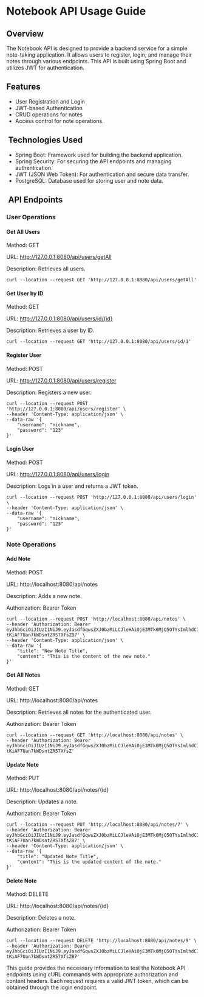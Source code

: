 # Notebook API Usage Guide
## Overview
The Notebook API is designed to provide a backend service for a simple note-taking application. It allows users to register, login, and manage their notes through various endpoints. This API is built using Spring Boot and utilizes JWT for authentication.

## Features
  - User Registration and Login
  - JWT-based Authentication
  - CRUD operations for notes
  - Access control for note operations.

##  Technologies Used
 - Spring Boot: Framework used for building the backend application.
 - Spring Security: For securing the API endpoints and managing authentication.
 - JWT (JSON Web Token): For authentication and secure data transfer.
 - PostgreSQL: Database used for storing user and note data.

 ##  API Endpoints
### User Operations
#### Get All Users

Method: GET

URL: http://127.0.0.1:8080/api/users/getAll

Description: Retrieves all users.

```
curl --location --request GET 'http://127.0.0.1:8080/api/users/getAll'
```
#### Get User by ID
Method: GET

URL: http://127.0.0.1:8080/api/users/id/{id}

Description: Retrieves a user by ID.

```
curl --location --request GET 'http://127.0.0.1:8080/api/users/id/1'
```

#### Register User

Method: POST

URL: http://127.0.0.1:8080/api/users/register

Description: Registers a new user.
```
curl --location --request POST 'http://127.0.0.1:8080/api/users/register' \
--header 'Content-Type: application/json' \
--data-raw '{
    "username": "nickname",
    "password": "123"
}'
```
#### Login User
Method: POST

URL: http://127.0.0.1:8080/api/users/login

Description: Logs in a user and returns a JWT token.
```
curl --location --request POST 'http://127.0.0.1:8080/api/users/login' \
--header 'Content-Type: application/json' \
--data-raw '{
    "username": "nickname",
    "password": "123"
}'
```
### Note Operations
#### Add Note
Method: POST

URL: http://localhost:8080/api/notes

Description: Adds a new note.

Authorization: Bearer Token
```
curl --location --request POST 'http://localhost:8080/api/notes' \
--header 'Authorization: Bearer eyJhbGciOiJIUzI1NiJ9.eyJasdfGqwsZXJ0bzMiLCJleHAiOjE3MTk0MjQ5OTYsImlhdCI6MTcxOTM4ODk5Nn0.f0fU9MHBrMHiN6Yo-tKiAF7Uan7kWDsntZR57XfsZB7' \
--header 'Content-Type: application/json' \
--data-raw '{
    "title": "New Note Title",
    "content": "This is the content of the new note."
}'
```
#### Get All Notes
Method: GET

URL: http://localhost:8080/api/notes

Description: Retrieves all notes for the authenticated user.

Authorization: Bearer Token
```
curl --location --request GET 'http://localhost:8080/api/notes' \
--header 'Authorization: Bearer eyJhbGciOiJIUzI1NiJ9.eyJasdfGqwsZXJ0bzMiLCJleHAiOjE3MTk0MjQ5OTYsImlhdCI6MTcxOTM4ODk5Nn0.f0fU9MHBrMHiN6Yo-tKiAF7Uan7kWDsntZR57XfsZ'
```
#### Update Note
Method: PUT

URL: http://localhost:8080/api/notes/{id}

Description: Updates a note.

Authorization: Bearer Token

```
curl --location --request PUT 'http://localhost:8080/api/notes/7' \
--header 'Authorization: Bearer eyJhbGciOiJIUzI1NiJ9.eyJasdfGqwsZXJ0bzMiLCJleHAiOjE3MTk0MjQ5OTYsImlhdCI6MTcxOTM4ODk5Nn0.f0fU9MHBrMHiN6Yo-tKiAF7Uan7kWDsntZR57XfsZB7' \
--header 'Content-Type: application/json' \
--data-raw '{
    "title": "Updated Note Title",
    "content": "This is the updated content of the note."
}'
```
#### Delete Note
Method: DELETE

URL: http://localhost:8080/api/notes/{id}

Description: Deletes a note.

Authorization: Bearer Token

```
curl --location --request DELETE 'http://localhost:8080/api/notes/9' \
--header 'Authorization: Bearer eyJhbGciOiJIUzI1NiJ9.eyJasdfGqwsZXJ0bzMiLCJleHAiOjE3MTk0MjQ5OTYsImlhdCI6MTcxOTM4ODk5Nn0.f0fU9MHBrMHiN6Yo-tKiAF7Uan7kWDsntZR57XfsZB7'
```
This guide provides the necessary information to test the Notebook API endpoints using cURL commands with appropriate authorization and content headers. Each request requires a valid JWT token, which can be obtained through the login endpoint.
